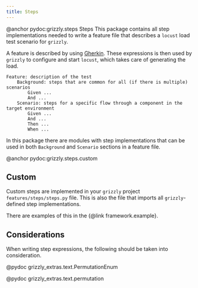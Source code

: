 ```yaml
---
title: Steps
---
```

@anchor pydoc:grizzly.steps Steps
This package contains all step implementations needed to write a feature file that describes a `locust` load test scenario for `grizzly`.

A feature is described by using [Gherkin](https://cucumber.io/docs/gherkin/reference/). These expressions is then used by `grizzly` to configure and
start `locust`, which takes care of generating the load.

```gherkin
Feature: description of the test
    Background: steps that are common for all (if there is multiple) scenarios
        Given ...
        And ...
    Scenario: steps for a specific flow through a component in the target environment
        Given ...
        And ...
        Then ...
        When ...
```

In this package there are modules with step implementations that can be used in both `Background` and `Scenario` sections in a feature file.

@anchor pydoc:grizzly.steps.custom
## Custom

Custom steps are implemented in your `grizzly` project `features/steps/steps.py` file. This is also the file that imports all `grizzly`-defined step implementations.

There are examples of this in the {@link framework.example}.

## Considerations

When writing step expressions, the following should be taken into consideration.

@pydoc grizzly_extras.text.PermutationEnum

@pydoc grizzly_extras.text.permutation
